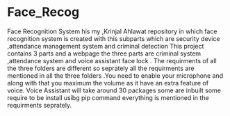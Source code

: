 # Face_Recog
Face Recognition System
his my ,Krinjal Ahlawat repository in which face recognition system is created with this subparts which are security device ,attendance management system and criminal detection This project contains 3 parts and a webpage the three parts are criminal system ,attendance system and voice assistant face lock . The requirments of all the three folders are different so seprately all the requirments are mentioned in all the three folders .You need to enable your microphone and along with that you maximum the volume as it have an extra feature of voice. Voice Assistant will take around 30 packages some are inbuilt some require to be install usibg pip command everything is mentioned in the requirments seprately.

